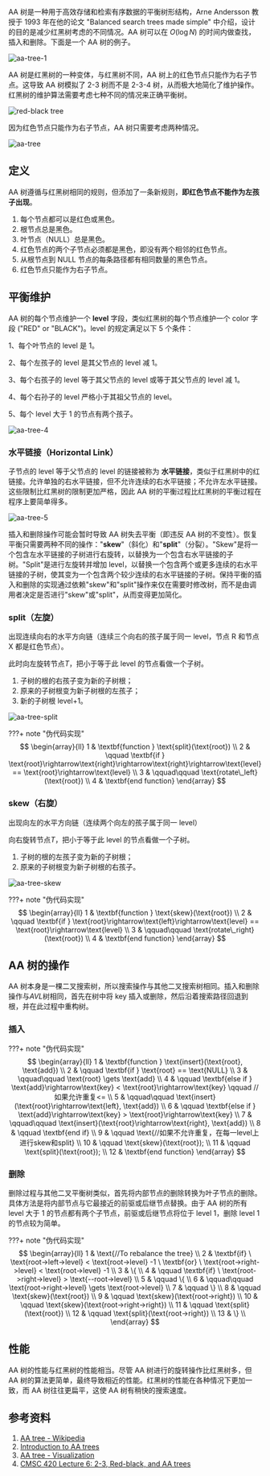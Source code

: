 AA 树是一种用于高效存储和检索有序数据的平衡树形结构，Arne Andersson 教授于 1993 年在他的论文 "Balanced search trees made simple" 中介绍，设计的目的是减少红黑树考虑的不同情况。AA 树可以在 $O(\log N)$ 的时间内做查找，插入和删除。下面是一个 AA 树的例子。

![aa-tree-1](../docs/ds/images/aa-tree-1.jpg)

AA 树是红黑树的一种变体，与红黑树不同，AA 树上的红色节点只能作为右子节点。这导致 AA 树模拟了 2-3 树而不是 2-3-4 树，从而极大地简化了维护操作。红黑树的维护算法需要考虑七种不同的情况来正确平衡树。

![red-black tree](../docs/ds/images/aa-tree-2.svg)

因为红色节点只能作为右子节点，AA 树只需要考虑两种情况。

![aa-tree](../docs/ds/images/aa-tree-3.svg)

## 定义

AA 树遵循与红黑树相同的规则，但添加了一条新规则，**即红色节点不能作为左孩子出现**。

1.  每个节点都可以是红色或黑色。
2.  根节点总是黑色。
3.  叶节点（NULL）总是黑色。
4.  红色节点的两个子节点必须都是黑色，即没有两个相邻的红色节点。
5.  从根节点到 NULL 节点的每条路径都有相同数量的黑色节点。
6.  红色节点只能作为右子节点。

## 平衡维护

AA 树的每个节点维护一个 **level** 字段，类似红黑树的每个节点维护一个 color 字段 ("RED" or "BLACK")。level 的规定满足以下 5 个条件：

1、每个叶节点的 level 是 1。

2、每个左孩子的 level 是其父节点的 level 减 1。

3、每个右孩子的 level 等于其父节点的 level 或等于其父节点的 level 减 1。

4、每个右孙子的 level 严格小于其祖父节点的 level。

5、每个 level 大于 1 的节点有两个孩子。

![aa-tree-4](../docs/ds/images/aa-tree-4.jpg)

### 水平链接（Horizontal Link）

子节点的 level 等于父节点的 level 的链接被称为 **水平链接**，类似于红黑树中的红链接。允许单独的右水平链接，但不允许连续的右水平链接；不允许左水平链接。这些限制比红黑树的限制更加严格，因此 AA 树的平衡过程比红黑树的平衡过程在程序上要简单得多。

![aa-tree-5](../docs/ds/images/aa-tree-5.jpg)

插入和删除操作可能会暂时导致 AA 树失去平衡（即违反 AA 树的不变性）。恢复平衡只需要两种不同的操作："**skew**"（斜化）和"**split**"（分裂）。"Skew"是将一个包含左水平链接的子树进行右旋转，以替换为一个包含右水平链接的子树。"Split"是进行左旋转并增加 level，以替换一个包含两个或更多连续的右水平链接的子树，使其变为一个包含两个较少连续的右水平链接的子树。保持平衡的插入和删除的实现通过依赖"skew"和"split"操作来仅在需要时修改树，而不是由调用者决定是否进行"skew"或"split"，从而变得更加简化。

### split（左旋）

出现连续向右的水平方向链（连续三个向右的孩子属于同一 level，节点 R 和节点 X 都是红色节点）。

此时向左旋转节点*T*，把小于等于此 level 的节点看做一个子树。

1.  子树的根的右孩子变为新的子树根；
2.  原来的子树根变为新子树根的左孩子；
3.  新的子树根 level+1。

![aa-tree-split](../docs/ds/images/aa-tree-split.svg)

???+ note "伪代码实现"
    $$
    \begin{array}{ll}
    1 & \textbf{function } \text{split}(\text{root}) \\
    2 & \qquad \textbf{if } \text{root}\rightarrow\text{right}\rightarrow\text{right}\rightarrow\text{level} == \text{root}\rightarrow\text{level} \\
    3 & \qquad\qquad \text{rotate\_left}(\text{root}) \\
    4 & \textbf{end function}
    \end{array}
    $$

### skew（右旋）

出现向左的水平方向链（连续两个向左的孩子属于同一 level）

向右旋转节点*T*，把小于等于此 level 的节点看做一个子树。

1.  子树的根的左孩子变为新的子树根；
2.  原来的子树根变为新子树根的右孩子。

![aa-tree-skew](../docs/ds/images/aa-tree-skew.svg)

???+ note "伪代码实现"
    $$
    \begin{array}{ll}
    1 & \textbf{function } \text{skew}(\text{root}) \\
    2 & \qquad \textbf{if } \text{root}\rightarrow\text{left}\rightarrow\text{level} == \text{root}\rightarrow\text{level} \\
    3 & \qquad\qquad \text{rotate\_right}(\text{root}) \\
    4 & \textbf{end function}
    \end{array}
    $$

## AA 树的操作

AA 树本身是一棵二叉搜索树，所以搜索操作与其他二叉搜索树相同。插入和删除操作与*AVL*树相同，首先在树中将 key 插入或删除，然后沿着搜索路径回退到根，并在此过程中重构树。

### 插入

???+ note "伪代码实现"
    $$
    \begin{array}{ll}
    1 & \textbf{function } \text{insert}(\text{root}, \text{add}) \\
    2 & \qquad \textbf{if } \text{root} == \text{NULL} \\
    3 & \qquad\qquad \text{root} \gets \text{add} \\
    4 & \qquad \textbf{else if } \text{add}\rightarrow\text{key} < \text{root}\rightarrow\text{key} \qquad //如果允许重复<= \\ 
    5 & \qquad\qquad \text{insert}(\text{root}\rightarrow\text{left}, \text{add}) \\
    6 & \qquad \textbf{else if } \text{add}\rightarrow\text{key} > \text{root}\rightarrow\text{key} \\
    7 & \qquad\qquad \text{insert}(\text{root}\rightarrow\text{right}, \text{add}) \\
    8 & \qquad \textbf{end if} \\
    9 & \qquad \text{//如果不允许重复，在每一level上进行skew和split} \\
    10 & \qquad \text{skew}(\text{root}); \\
    11 & \qquad \text{split}(\text{root}); \\
    12 & \textbf{end function}
    \end{array}
    $$

### 删除

删除过程与其他二叉平衡树类似，首先将内部节点的删除转换为叶子节点的删除。具体方法是将内部节点与它最接近的前驱或后继节点替换。由于 AA 树的所有 level 大于 1 的节点都有两个子节点，前驱或后继节点将位于 level 1，删除 level 1 的节点较为简单。

???+ note "伪代码实现"
    $$
    \begin{array}{ll}
    1 &  \text{//To rebalance the tree} \\
    2 &  \textbf{if} \ \text{root->left->level} < \text{root->level} -1 \ \textbf{or} \ \text{root->right->level} < \text{root->level} -1 \\
    3 &  \{ \\
    4 & \qquad \textbf{if} \ \text{root->right->level} > \text{--root->level} \\
    5 & \qquad \{ \\
    6 & \qquad\qquad \text{root->right->level} \gets \text{root->level} \\
    7 & \qquad \} \\
    8 & \qquad \text{skew}(\text{root}) \\
    9 & \qquad \text{skew}(\text{root->right}) \\
    10 & \qquad \text{skew}(\text{root->right->right}) \\
    11 & \qquad \text{split}(\text{root}) \\
    12 & \qquad \text{split}(\text{root->right}) \\
    13 &  \} \\
    \end{array}
    $$

## 性能

AA 树的性能与红黑树的性能相当。尽管 AA 树进行的旋转操作比红黑树多，但 AA 树的算法更简单，最终导致相近的性能。红黑树的性能在各种情况下更加一致，而 AA 树往往更扁平，这使 AA 树有稍快的搜索速度。

## 参考资料

1.  [AA tree - Wikipedia](https://en.wikipedia.org/wiki/AA_tree)
2.  [Introduction to AA trees](https://iq.opengenus.org/aa-trees/)
3.  [AA tree - Visualization](https://kubokovac.eu/gnarley-trees/AAtree.html)
4.  [CMSC 420 Lecture 6: 2-3, Red-black, and AA trees](https://www.cs.umd.edu/class/fall2019/cmsc420-0201/Lects/lect06-aa.pdf)
